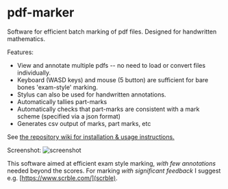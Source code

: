 # pdf-marker

Software for efficient batch marking of pdf files. Designed for handwritten mathematics.

Features:
- View and annotate multiple pdfs -- no need to load or convert files individually.  
- Keyboard (WASD keys) and mouse (5 button) are sufficient for bare bones 'exam-style' marking.
- Stylus can also be used for handwritten annotations.
- Automatically tallies part-marks 
- Automatically checks that part-marks are consistent with a mark scheme (specified via a json format) 
- Generates csv output of marks, part marks, etc

See [the repository wiki for installation & usage instructions.](https://github.com/nicfreeman1209/pdf-marker/wiki)

Screenshot:
![screenshot](https://user-images.githubusercontent.com/14160941/94352010-8c3e9b00-0057-11eb-8acc-48d1dad72b9e.png)

This software aimed at efficient exam style marking, *with few annotations* needed beyond the scores.
For marking *with significant feedback* I suggest e.g. [https://www.scrble.com/](scrble).

